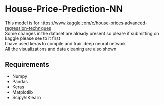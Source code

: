 # House-Price-Prediction-NN
This model is for https://www.kaggle.com/c/house-prices-advanced-regression-techniques <br>
Some changes in the dataset are already present so please if submitting on kaggle please see to it first<br>
I have used keras to compile and train deep neural network<br>
All the visualizations and data cleaning are also shown<br>
## Requirements
- Numpy
- Pandas
- Keras
- Matplotlib
- Scipy/sKlearn
